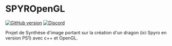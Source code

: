 # SPYROpenGL


[![GitHub version](https://img.shields.io/badge/version-1.0-purple.svg)](https://img.shields.io/badge)
[![Discord](https://img.shields.io/discord/756176190603132959.svg?label=&logo=discord&logoColor=ffffff&color=7389D8&labelColor=6A7EC2)](https://discord.gg/BMKwM5eYzY)

Projet de Synthèse d'image portant sur la création d'un dragon (ici Spyro en version PS1) avec c++ et OpenGL.
